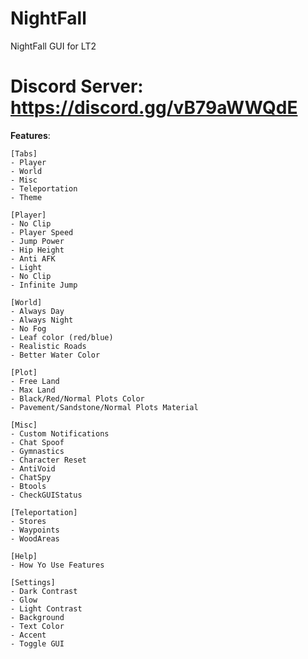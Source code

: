 # NightFall
NightFall GUI for LT2

# Discord Server: https://discord.gg/vB79aWWQdE

**Features**:

    [Tabs]
    - Player 
    - World
    - Misc
    - Teleportation
    - Theme
 
    [Player]
    - No Clip
    - Player Speed
    - Jump Power
    - Hip Height
    - Anti AFK
    - Light
    - No Clip
    - Infinite Jump
 
    [World]
    - Always Day
    - Always Night
    - No Fog
    - Leaf color (red/blue)
    - Realistic Roads
    - Better Water Color
 
    [Plot]
    - Free Land
    - Max Land
    - Black/Red/Normal Plots Color
    - Pavement/Sandstone/Normal Plots Material
    
    [Misc]
    - Custom Notifications
    - Chat Spoof
    - Gymnastics
    - Character Reset
    - AntiVoid
    - ChatSpy
    - Btools
    - CheckGUIStatus
 
    [Teleportation]
    - Stores
    - Waypoints
    - WoodAreas
 
    [Help]
    - How Yo Use Features
 
    [Settings]
    - Dark Contrast
    - Glow 
    - Light Contrast
    - Background
    - Text Color
    - Accent
    - Toggle GUI
